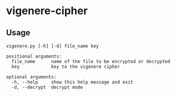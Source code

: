 # vigenere-cipher

## Usage

`vigenere.py [-h] [-d] file_name key`

```
positional arguments:
  file_name      name of the file to be encrypted or decrypted
  key            key to the vigenere cipher

optional arguments:
  -h, --help     show this help message and exit
  -d, --decrypt  decrypt mode
```